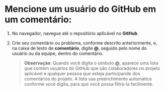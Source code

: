 # Mencione um usuário do GitHub em um comentário:

1.  No navegador, navegue até o repositório aplicável no **GitHub**.

2.  Crie seu comentário ou problema, conforme descrito anteriormente, e, na caixa de texto de **comentário**, digite **@**, seguido pelo nome do usuário ou da equipe, dentro do comentário.

    > **Observação**: Quando você digita o símbolo **@**, aparece uma lista que contém usuários do GitHub que são colaboradores no projeto aplicável e qualquer pessoa que esteja participando dos comentários do projeto. A lista usa preenchimento automático conforme você digita, para que você possa filtrá-la facilmente.
